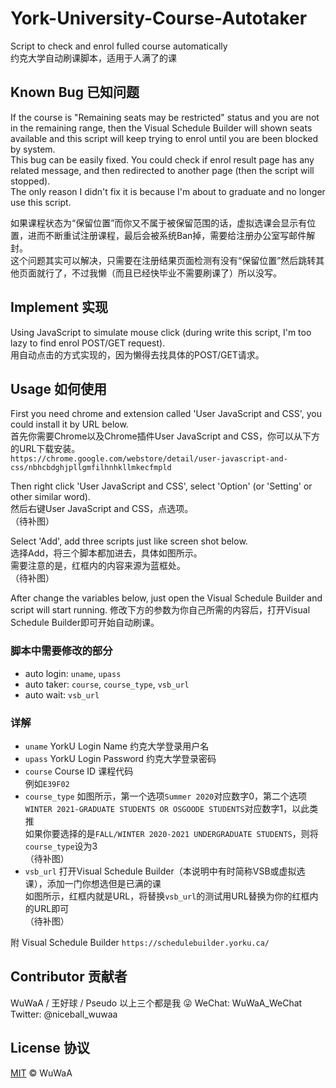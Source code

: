 # York-University-Course-Autotaker
Script to check and enrol fulled course automatically  
约克大学自动刷课脚本，适用于人满了的课

## Known Bug 已知问题
If the course is "Remaining seats may be restricted" status and you are not in the remaining range, then the Visual Schedule Builder will shown seats available and this script will keep trying to enrol until you are been blocked by system.  
This bug can be easily fixed. You could check if enrol result page has any related message, and then redirected to another page (then the script will stopped).  
The only reason I didn't fix it is because I'm about to graduate and no longer use this script.

如果课程状态为“保留位置”而你又不属于被保留范围的话，虚拟选课会显示有位置，进而不断重试注册课程，最后会被系统Ban掉，需要给注册办公室写邮件解封。  
这个问题其实可以解决，只需要在注册结果页面检测有没有“保留位置”然后跳转其他页面就行了，不过我懒（而且已经快毕业不需要刷课了）所以没写。

## Implement 实现
Using JavaScript to simulate mouse click (during write this script, I'm too lazy to find enrol POST/GET request).  
用自动点击的方式实现的，因为懒得去找具体的POST/GET请求。

## Usage 如何使用
First you need chrome and extension called 'User JavaScript and CSS', you could install it by URL below.  
首先你需要Chrome以及Chrome插件User JavaScript and CSS，你可以从下方的URL下载安装。  
`https://chrome.google.com/webstore/detail/user-javascript-and-css/nbhcbdghjpllgmfilhnhkllmkecfmpld`

Then right click 'User JavaScript and CSS', select 'Option' (or 'Setting' or other similar word).  
然后右键User JavaScript and CSS，点选项。  
（待补图）

Select 'Add', add three scripts just like screen shot below.  
选择Add，将三个脚本都加进去，具体如图所示。  
需要注意的是，红框内的内容来源为蓝框处。  
（待补图）

After change the variables below, just open the Visual Schedule Builder and script will start running.
修改下方的参数为你自己所需的内容后，打开Visual Schedule Builder即可开始自动刷课。

### 脚本中需要修改的部分
  - auto login: `uname`, `upass`
  - auto taker: `course`, `course_type`, `vsb_url`
  - auto wait: `vsb_url`

### 详解
- `uname`
  YorkU Login Name 约克大学登录用户名
- `upass`
  YorkU Login Password 约克大学登录密码
- `course`
  Course ID 课程代码  
  例如`E39F02`
- `course_type`
  如图所示，第一个选项`Summer 2020`对应数字0，第二个选项`WINTER 2021-GRADUATE STUDENTS OR OSGOODE STUDENTS`对应数字1，以此类推  
  如果你要选择的是`FALL/WINTER 2020-2021 UNDERGRADUATE STUDENTS`，则将`course_type`设为3  
  （待补图）
- `vsb_url`
  打开Visual Schedule Builder（本说明中有时简称VSB或虚拟选课），添加一门你想选但是已满的课  
  如图所示，红框内就是URL，将替换`vsb_url`的测试用URL替换为你的红框内的URL即可  
  （待补图）

附 Visual Schedule Builder `https://schedulebuilder.yorku.ca/`

## Contributor 贡献者
WuWaA / 王好球 / Pseudo
以上三个都是我 :stuck_out_tongue_winking_eye:
WeChat: WuWaA_WeChat
Twitter: @niceball_wuwaa

## License 协议
[MIT](LICENSE) © WuWaA
